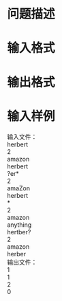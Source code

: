 

# 问题描述</b>



# 输入格式



# 输出格式



# 输入样例


<div>
输入文件：
</div>
<div>
herbert<br/>
2<br/>
amazon<br/>
herbert<br/>
?er*<br/>
2<br/>
amaZon<br/>
herbert<br/>
*<br/>
2<br/>
amazon<br/>
anything<br/>
hertber?<br/>
2<br/>
amazon<br/>
herber<br/>
</div>
<div>
输出文件：<span> </span> 
</div>
<div>
<span>1<br/>
1<br/>
2<br/>
0</span> 
</div>
<p>
<br/>
</p>
